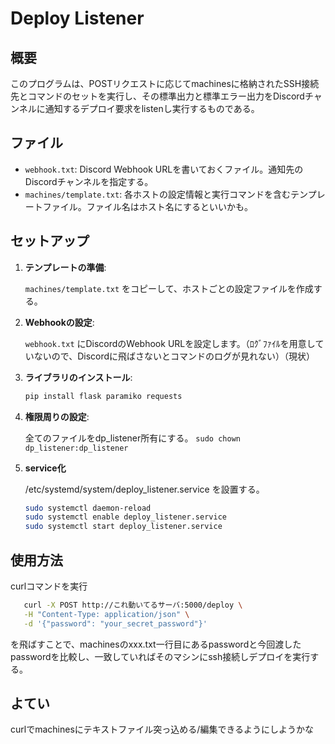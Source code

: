 # Deploy Listener

## 概要

このプログラムは、POSTリクエストに応じてmachinesに格納されたSSH接続先とコマンドのセットを実行し、その標準出力と標準エラー出力をDiscordチャンネルに通知するデプロイ要求をlistenし実行するものである。

## ファイル

- `webhook.txt`: Discord Webhook URLを書いておくファイル。通知先のDiscordチャンネルを指定する。
- `machines/template.txt`: 各ホストの設定情報と実行コマンドを含むテンプレートファイル。ファイル名はホスト名にするといいかも。

## セットアップ

1. **テンプレートの準備**:

   `machines/template.txt` をコピーして、ホストごとの設定ファイルを作成する。

2. **Webhookの設定**:

   `webhook.txt` にDiscordのWebhook URLを設定します。（ﾛｸﾞﾌｧｲﾙを用意していないので、Discordに飛ばさないとコマンドのログが見れない）（現状）

3. **ライブラリのインストール**:
   ```bash
   pip install flask paramiko requests
   ```

4. **権限周りの設定**:

    全てのファイルをdp_listener所有にする。
    `sudo chown dp_listener:dp_listener`

5. **service化**

    /etc/systemd/system/deploy_listener.service を設置する。
    ```bash
    sudo systemctl daemon-reload
    sudo systemctl enable deploy_listener.service
    sudo systemctl start deploy_listener.service
    ```

## 使用方法

   curlコマンドを実行

 ```bash
    curl -X POST http://これ動いてるサーバ:5000/deploy \
    -H "Content-Type: application/json" \
    -d '{"password": "your_secret_password"}'
 ```
    
   を飛ばすことで、machinesのxxx.txt一行目にあるpasswordと今回渡したpasswordを比較し、一致していればそのマシンにssh接続しデプロイを実行する。
    
## よてい

   curlでmachinesにテキストファイル突っ込める/編集できるようにしようかな
